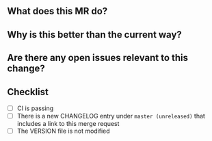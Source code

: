 ## What does this MR do?

<!-- Briefly described the result of your changes -->

## Why is this better than the current way?

<!-- https://about.gitlab.com/handbook/values/#say-why-not-just-what -->

## Are there any open issues relevant to this change?

<!-- https://gitlab.com/gitlab-org/ci-cd/codequality/-/issues -->

## Checklist

- [ ] CI is passing
- [ ] There is a new CHANGELOG entry under `master (unreleased)` that includes a link to this merge request
- [ ] The VERSION file is not modified

